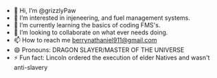 - 👋 Hi, I’m @grizzlyPaw
- 👀 I’m interested in injeneering, and fuel management systems.
- 🌱 I’m currently learning the basics of coding FMS's.
- 💞️ I’m looking to collaborate on what ever needs doing.
- 📫 How to reach me berrynathaniel911@gmail.com
- 😄 Pronouns: DRAGON SLAYER/MASTER OF THE UNIVERSE
- ⚡ Fun fact: Lincoln ordered the execution of elder Natives and wasn't anti-slavery

<!---
grizzlyPaw/grizzlyPaw is a ✨ special ✨ repository because its `README.md` (this file) appears on your GitHub profile.
You can click the Preview link to take a look at your changes.
--->
